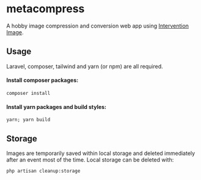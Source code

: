 # metacompress

A hobby image compression and conversion web app using [Intervention Image](https://intervention.io/).

## Usage

Laravel, composer, tailwind and yarn (or npm) are all required.

#### Install composer packages:

```
composer install
```

#### Install yarn packages and build styles:

```
yarn; yarn build
```

## Storage

Images are temporarily saved within local storage and deleted immediately after an event most of the time.
Local storage can be deleted with:

```
php artisan cleanup:storage
```
